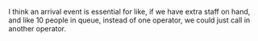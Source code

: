 I think an arrival event is essential for like, if we have extra staff on hand, and like 10 people in queue, instead of one operator, we could just call in another operator.


